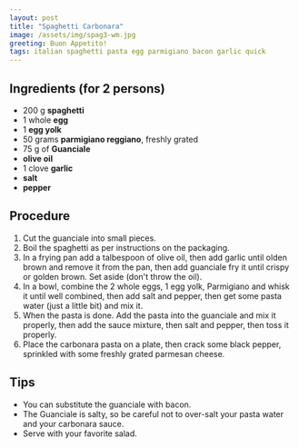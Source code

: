 ```yaml
---
layout: post
title: "Spaghetti Carbonara"
image: /assets/img/spag3-wm.jpg
greeting: Buon Appetito!
tags: italian spaghetti pasta egg parmigiano bacon garlic quick
---
```


## Ingredients (for 2 persons)
 - 200 g __spaghetti__
 - 1 whole __egg__
 - 1 __egg yolk__
 - 50 grams __parmigiano reggiano__, freshly grated
 - 75 g of __Guanciale__
 - __olive oil__
 - 1 clove __garlic__
 - __salt__
 - __pepper__
 
## Procedure
1. Cut the guanciale into small pieces.
1. Boil the spaghetti as per instructions on the packaging.
1. In a frying pan add a talbespoon of olive oil, then add garlic until olden brown and remove it from the pan, then add guanciale fry it until crispy or golden brown. Set aside (don't throw the oil).
1. In a bowl, combine the 2 whole eggs, 1 egg yolk, Parmigiano and whisk it until well combined, then add salt and pepper, then get some pasta water (just a little bit) and mix it.
1. When the pasta is done. Add the pasta into the guanciale and mix it properly, then add the sauce mixture, then salt and pepper, then toss it properly.
1. Place the carbonara pasta on a plate, then crack some black pepper, sprinkled with some freshly grated parmesan cheese.

## Tips

 - You can substitute the guanciale with bacon.
 - The Guanciale is salty, so be careful not to over-salt your pasta water and your carbonara sauce.
 - Serve with your favorite salad.